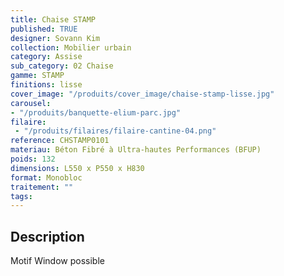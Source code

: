 ```yaml
---
title: Chaise STAMP 
published: TRUE
designer: Sovann Kim
collection: Mobilier urbain
category: Assise
sub_category: 02 Chaise
gamme: STAMP
finitions: lisse
cover_image: "/produits/cover_image/chaise-stamp-lisse.jpg"
carousel: 
- "/produits/banquette-elium-parc.jpg"
filaire: 
 - "/produits/filaires/filaire-cantine-04.png"
reference: CHSTAMP0101
materiau: Béton Fibré à Ultra-hautes Performances (BFUP)
poids: 132
dimensions: L550 x P550 x H830 
format: Monobloc
traitement: ""
tags: 
---
```


## Description

Motif Window possible
